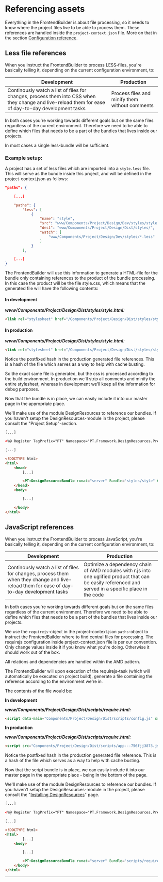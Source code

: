 # Referencing assets

Everything in the FrontendBuilder is about file processing, so it needs to know where the project files live to be able to process them. These references are handled inside the ```project-context.json``` file. More on that in the section [Configuration reference](/Home/Frontend/Develop/FrontendBuilder/Getting%20started/Configuration%20reference).

## Less file references

When you instruct the FrontendBuilder to process LESS-files, you're basically telling it, depending on the current configuration environment, to:

|Development|Production|
|-----------|----------|
|Continously watch a list of files for changes, process them into CSS when they change and live-reload them for ease of day-to-day development tasks|Process files and minify them without comments|

In both cases you're working towards different goals but on the same files regardless of the current environment. Therefore we need to be able to define which files that needs to be a part of the bundles that lives inside our projects.

In most cases a single less-bundle will be sufficient.

### Example setup:

A project has a set of less files which are imported into a `style.less` file. This will serve as the bundle inside this project, and will be defined in the project-context.json as follows:

```json
"paths": {

    [...]

    "paths": {
        "less": [
            {
                "name": "style",
                "src": "www/Components/Project/Design/Dev/styles/style.less",
                "dest": "www/Components/Project/Design/Dist/styles/",
                "watch": [
                    "www/Components/Project/Design/Dev/styles/*.less"
                ]
            }
        ],

    [...]
}
```

The FrontendBuilder will use this information to generate a HTML-file for the bundle only containing references to the product of the bundle processing. In this case the product will be the file style.css, which means that the generated file will have the following contents:

#### In development

**_www/Components/Project/Design/Dist/styles/style.html:_**

```html
<link rel="stylesheet" href="/Components/Project/Design/Dist/styles/style.css"/>
```

#### In production

**_www/Components/Project/Design/Dist/styles/style.html:_**

```html
<link rel="stylesheet" href="/Components/Project/Design/Dist/styles/style---756fjj3873.css"/>
```

Notice the postfixed hash in the production generated file references. This is a hash of the file which serves as a way to help with cache busting.

So the exact same file is generated, but the css is processed according to the build environment. In production we'll strip all comments and minify the entire stylesheet, whereas in development we'll keep all the information for debug purposes.

Now that the bundle is in place, we can easily include it into our master page in the appropriate place.

We'll make use of the module DesignResources to reference our bundles. If you haven't setup the DesignResources-module in the project, please consult the "Project Setup"-section.

```html
[...]

<%@ Register TagPrefix="PT" Namespace="PT.Framework.DesignResources.Presentation" Assembly="PT.Framework.DesignResources" %>

[...]

<!DOCTYPE html>
<html>
    <head>
        [...]

        <PT:DesignResourceBundle runat="server" Bundle="styles/style" Cacheable="true" VaryByDevice="true" />
    </head>
    <body>

        [...]

    </body>
</html>
```

## JavaScript references

When you instruct the FrontendBuilder to process JavaScript, you're basically telling it, depending on the current configuration environment, to:

|Development|Production|
|-----------|----------|
|Continously watch a list of files for changes, process them when they change and live-reload them for ease of day-to-day development tasks|Optimize a dependency chain of AMD modules with r.js into one uglified product that can be easily referenced and served in a specific place in the code|

In both cases you're working towards different goals but on the same files regardless of the current environment. Therefore we need to be able to define which files that needs to be a part of the bundles that lives inside our projects.

We use the `requirejs`-object in the project-context.json `paths`-object to instruct the FrontendBuilder where to find central files for processing. The requirejs configuration inside project-context.json file is per our convention. Only change values inside it if you know what you're doing. Otherwise it should work out of the box.

All relations and dependencies are handled within the AMD pattern.

The FrontendBuilder will upon execution of the requirejs-task (which will automatically be executed on project build), generate a file containing the reference according to the environment we're in.

The contents of the file would be:

**In development**

**_www/Components/Project/Design/Dist/scripts/require.html:_**

```html
<script data-main="Components/Project/Design/Dist/scripts/config.js" src="Components/Project/Design/Dist/scripts/require.js" ></script>
```

**In production**

**_www/Components/Project/Design/Dist/scripts/require.html:_**

```html
<script src="Components/Project/Design/Dist/scripts/app---756fjj3873.js"></script>
```

Notice the postfixed hash in the production generated file reference. This is a hash of the file which serves as a way to help with cache busting.

Now that the script bundle is in place, we can easily include it into our master page in the appropriate place - being in the bottom of the page.

We'll make use of the module DesignResources to reference our bundles. If you haven't setup the DesignResources-module in the project, please consult the "[Installing DesignResources](/Home/Frontend/Develop/FrontendBuilder/Project%20coupling/Installing%20DesignResources)" page.

```html
[...]

<%@ Register TagPrefix="PT" Namespace="PT.Framework.DesignResources.Presentation" Assembly="PT.Framework.DesignResources" %>

[...]

<!DOCTYPE html>
<html>
        [...]
    <body>

        [...]

        <PT:DesignResourceBundle runat="server" Bundle="scripts/require" Cacheable="true" VaryByDevice="true" />
    </body>
</html>
```

***